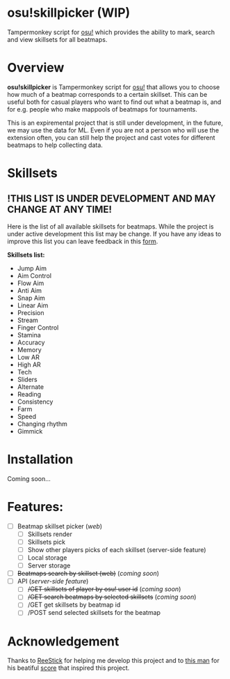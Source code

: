 # osu!skillpicker (WIP)

Tampermonkey script for [osu!](osu.ppy.sh) which provides the ability to mark, search and view skillsets for all beatmaps.

# Overview

**osu!skillpicker** is Tampermonkey script for [osu!](osu.ppy.sh) that allows you to choose how much of a beatmap corresponds to a certain skillset. This can be useful both for casual players who want to find out what a beatmap is, and for e.g. people who make mappools of beatmaps for tournaments. 

This is an expiremental project that is still under development, in the future, we may use the data for ML. Even if you are not a person who will use the extension often, you can still help the project and cast votes for different beatmaps to help collecting data.

# Skillsets

## !THIS LIST IS UNDER DEVELOPMENT AND MAY CHANGE AT ANY TIME!

Here is the list of all available skillsets for beatmaps. While the project is under active development this list may be change. If you have any ideas to improve this list you can leave feedback in this [form](https://forms.gle/ZbUEbZ1y3nWSNhhp8).


**Skillsets list:**

- Jump Aim
- Aim Control
- Flow Aim
- Anti Aim
- Snap Aim
- Linear Aim
- Precision
- Stream
- Finger Control
- Stamina
- Accuracy
- Memory
- Low AR
- High AR
- Tech
- Sliders
- Alternate
- Reading
- Consistency
- Farm
- Speed
- Changing rhythm
- Gimmick

# Installation

Coming soon...

# Features:
- [ ] Beatmap skillset picker (*web*)
  - [ ] Skillsets render
  - [ ] Skillsets pick
  - [ ] Show other players picks of each skillset (server-side feature)
  - [ ] Local storage
  - [ ] Server storage
- [ ] ~~Beatmaps search by skillset (web)~~ (*coming soon*)
- [ ] API (*server-side feature*)
  - [ ] ~~/GET skillsets of player by osu! user id~~ (*coming soon*)
  - [ ] ~~/GET search beatmaps by selected skillsets~~ (*coming soon*)
  - [ ] /GET get skillsets by beatmap id
  - [ ] /POST send selected skillsets for the beatmap

# Acknowledgement

Thanks to [ReeStick](https://github.com/ReeStick) for helping me develop this project and to [this man](https://osu.ppy.sh/users/9269034) for his beatiful [score](https://osu.ppy.sh/scores/1777987420) that inspired this project.
